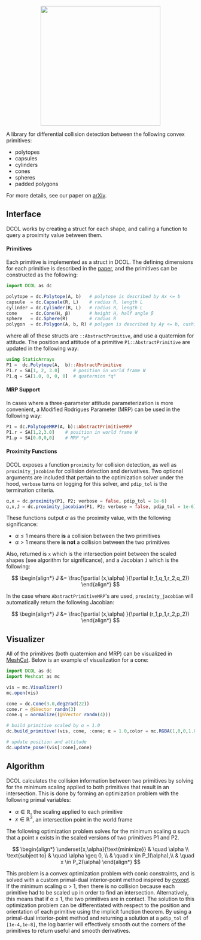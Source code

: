 <p align="center">
  <img width="320" src="https://github.com/kevin-tracy/DCOL.jl/blob/master/extras/images/DCOL_logo.png">
</p>


A library for differential collision detection between the following convex primitives:
- polytopes
- capsules
- cylinders
- cones
- spheres
- padded polygons

For more details, see our paper on [arXiv](https://arxiv.org/abs/2207.00669).

## Interface
DCOL works by creating a struct for each shape, and calling a function to query a proximity value between them.
#### Primitives
Each primitive is implemented as a struct in DCOL. The defining dimensions for each primitive is described in the [paper](https://arxiv.org/abs/2207.00669), and the primitives can be constructed as the following:
```julia
import DCOL as dc

polytope = dc.Polytope(A, b)   # polytope is described by Ax <= b
capsule  = dc.Capsule(R, L)    # radius R, length L
cylinder = dc.Cylinder(R, L)   # radius R, length L
cone     = dc.Cone(H, β)       # height H, half angle β
sphere   = dc.Sphere(R)        # radius R
polygon  = dc.Polygon(A, b, R) # polygon is described by Ay <= b, cushion radius R
```
where all of these structs are ```::AbstractPrimitive```, and use a quaternion for attitude. The position and attitude of a primitive `P1::AbstractPrimitive` are updated in the following way:
```julia
using StaticArrays
P1 =  dc.Polytope(A,  b)::AbstractPrimitive
P1.r = SA[1, 2, 3.0]     # position in world frame W
P1.q = SA[1.0, 0, 0, 0]  # quaternion ᵂqᴮ
```
#### MRP Support
In cases where a three-parameter attitude parameterization is more convenient, a Modified Rodrigues Parameter (MRP) can be used in the following way:
```julia
P1 = dc.PolytopeMRP(A, b)::AbstractPrimitiveMRP
P1.r = SA[1,2,3.0]    # position in world frame W
P1.p = SA[0.0,0,0]    # MRP ᵂpᴮ
```
#### Proximity Functions
DCOL exposes a function `proximity` for collision detection, as well as `proximity_jacobian` for collision detection and derivatives. Two optional arguments are included that pertain to the optimization solver under the hood,  `verbose` turns on logging for this solver, and `pdip_tol` is the termination criteria.
```julia
α,x = dc.proximity(P1, P2; verbose = false, pdip_tol = 1e-6)
α,x,J = dc.proximity_jacobian(P1, P2; verbose = false, pdip_tol = 1e-6)
```
These functions output $\alpha$ as the proximity value, with the following significance:
- $\alpha \leq 1$ means there **is** a collision between the two primitives
- $\alpha >1$ means there **is not** a collision between the two primitives

Also, returned is `x` which is the intersection point between the scaled shapes (see algorithm for significance), and a Jacobian `J` which is the following:

$$
\begin{align*}
J &= \frac{\partial (x,\alpha) }{\partial (r_1,q_1,r_2,q_2)}
\end{align*}
$$

In the case where `AbstractPrimitiveMRP`'s are used, `proximity_jacobian` will automatically return the following Jacobian:

$$
\begin{align*}
J &= \frac{\partial (x,\alpha) }{\partial (r_1,p_1,r_2,p_2)}
\end{align*}
$$

## Visualizer
All of the primitives (both quaternion and MRP) can be visualized in [MeshCat](https://github.com/rdeits/MeshCat.jl). Below is an example of visualization for a cone:

```julia
import DCOL as dc
import Meshcat as mc

vis = mc.Visualizer()
mc.open(vis)

cone = dc.Cone(3.0,deg2rad(22))
cone.r = @SVector randn(3)
cone.q = normalize((@SVector randn(4)))

# build primitive scaled by α = 1.0
dc.build_primitive!(vis, cone, :cone; α = 1.0,color = mc.RGBA(1,0,0,1.0))

# update position and attitude
dc.update_pose!(vis[:cone],cone)
```

## Algorithm
DCOL calculates the collision information between two primitives by solving for the minimum scaling applied to both primitives that result in an intersection. This is done by forming an optimization problem with the following primal variables:

- $\alpha \in \mathbb{R}$, the scaling applied to each primitive
- $x \in \mathbb{R}^3$, an intersection point in the world frame

The following optimization problem solves for the minimum scaling α such that a point x exists in the scaled versions of two primitives P1 and P2.

$$
\begin{align*}
\underset{x,\alpha}{\text{minimize}} & \quad \alpha \\
\text{subject to} & \quad  \alpha \geq 0, \\
                  & \quad  x \in P_1(\alpha),\\
                  & \quad  x \in P_2(\alpha)
\end{align*}
$$

This problem is a convex optimization problem with conic constraints, and is solved with a custom primal-dual interior-point method inspired by [cvxopt](http://www.seas.ucla.edu/~vandenbe/publications/coneprog.pdf). If the minimum scaling α > 1, then there is no collision because each primitive had to be scaled up in order to find an intersection. Alternatively, this means that if α ≤ 1, the two primitives are in contact. The solution to this optimization problem can be differentiated with respect to the position and orientation of each primitive using the implicit function theorem. By using a primal-dual interior-point method and returning a solution at a `pdip_tol` of `[1e-4,1e-8]`, the log barrier will effectively smooth out the corners of the primitives to return useful and smooth derivatives.  
